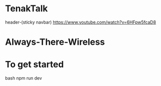 # TenakTalk

header-(sticky navbar)
https://www.youtube.com/watch?v=6HFpw5fcaD8

# Always-There-Wireless

# To get started

bash npm run dev
